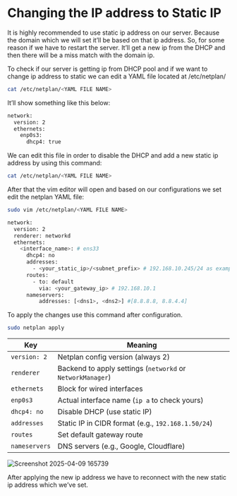 # Changing the IP address to Static IP

It is highly recommended to use static ip address on our server. Because the domain which we will set it’ll be based on that ip address. So, for some reason if we have to restart the server. It’ll get a new ip from the DHCP and then there will be a miss match with the domain ip. 

To check if our server is getting ip from DHCP pool and if we want to change ip address to static we can edit a YAML file located at /etc/netplan/

```bash
cat /etc/netplan/<YAML FILE NAME>
```

It’ll show something like this below:

```bash
network:
  version: 2
  ethernets:
    enp0s3:
      dhcp4: true
```

We can edit this file in order to disable the DHCP and add a new static ip address by using this command:

```bash
cat /etc/netplan/<YAML FILE NAME>
```

After that the vim editor will open and based on our configurations we set edit the netplan YAML file:

```bash
sudo vim /etc/netplan/<YAML FILE NAME>
```

```bash
network:
  version: 2
  renderer: networkd
  ethernets: 
    <interface_name>: # ens33
      dhcp4: no
      addresses:
        - <your_static_ip>/<subnet_prefix> # 192.168.10.245/24 as example
      routes:
        - to: default
          via: <your_gateway_ip> # 192.168.10.1
      nameservers:
          addresses: [<dns1>, <dns2>] #[8.8.8.8, 8.8.4.4]
```

To apply the changes use this command after configuration.

```bash
sudo netplan apply
```

| Key | Meaning |
| --- | --- |
| `version: 2` | Netplan config version (always 2) |
| `renderer` | Backend to apply settings (`networkd` or `NetworkManager`) |
| `ethernets` | Block for wired interfaces |
| `enp0s3` | Actual interface name (`ip a` to check yours) |
| `dhcp4: no` | Disable DHCP (use static IP) |
| `addresses` | Static IP in CIDR format (e.g., `192.168.1.50/24`) |
| `routes` | Set default gateway route |
| `nameservers` | DNS servers (e.g., Google, Cloudflare) |

![Screenshot 2025-04-09 165739](https://github.com/user-attachments/assets/3e736912-ac24-4573-afa3-bd09563b21d8)

After applying the new ip address we have to reconnect with the new static ip address which we’ve set. 
